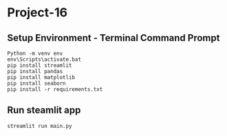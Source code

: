 # Project-16

## Setup Environment - Terminal Command Prompt
```
Python -m venv env
env\Scripts\activate.bat
pip install streamlit
pip install pandas
pip install matplotlib
pip install seaborn
pip install -r requirements.txt
```

## Run steamlit app
```
streamlit run main.py
```
